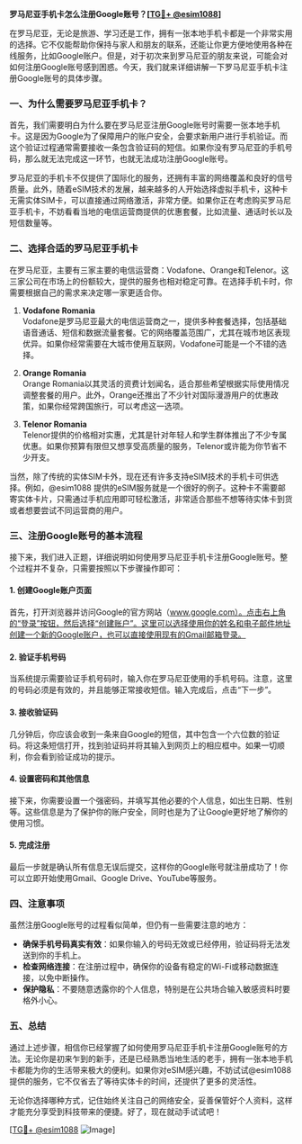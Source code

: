 **罗马尼亚手机卡怎么注册Google账号？[[TG💪+ @esim1088](https://t.me/s/esim1088)]**

在罗马尼亚，无论是旅游、学习还是工作，拥有一张本地手机卡都是一个非常实用的选择。它不仅能帮助你保持与家人和朋友的联系，还能让你更方便地使用各种在线服务，比如Google账户。但是，对于初次来到罗马尼亚的朋友来说，可能会对如何注册Google账号感到困惑。今天，我们就来详细讲解一下罗马尼亚手机卡注册Google账号的具体步骤。

### 一、为什么需要罗马尼亚手机卡？

首先，我们需要明白为什么要在罗马尼亚注册Google账号时需要一张本地手机卡。这是因为Google为了保障用户的账户安全，会要求新用户进行手机验证。而这个验证过程通常需要接收一条包含验证码的短信。如果你没有罗马尼亚的手机号码，那么就无法完成这一环节，也就无法成功注册Google账号。

罗马尼亚的手机卡不仅提供了国际化的服务，还拥有丰富的网络覆盖和良好的信号质量。此外，随着eSIM技术的发展，越来越多的人开始选择虚拟手机卡，这种卡无需实体SIM卡，可以直接通过网络激活，非常方便。如果你正在考虑购买罗马尼亚手机卡，不妨看看当地的电信运营商提供的优惠套餐，比如流量、通话时长以及短信数量等。

### 二、选择合适的罗马尼亚手机卡

在罗马尼亚，主要有三家主要的电信运营商：Vodafone、Orange和Telenor。这三家公司在市场上的份额较大，提供的服务也相对稳定可靠。在选择手机卡时，你需要根据自己的需求来决定哪一家更适合你。

1. **Vodafone Romania**  
   Vodafone是罗马尼亚最大的电信运营商之一，提供多种套餐选择，包括基础语音通话、短信和数据流量套餐。它的网络覆盖范围广，尤其在城市地区表现优异。如果你经常需要在大城市使用互联网，Vodafone可能是一个不错的选择。

2. **Orange Romania**  
   Orange Romania以其灵活的资费计划闻名，适合那些希望根据实际使用情况调整套餐的用户。此外，Orange还推出了不少针对国际漫游用户的优惠政策，如果你经常跨国旅行，可以考虑这一选项。

3. **Telenor Romania**  
   Telenor提供的价格相对实惠，尤其是针对年轻人和学生群体推出了不少专属优惠。如果你预算有限但又想享受高质量的服务，Telenor或许能为你节省不少开支。

当然，除了传统的实体SIM卡外，现在还有许多支持eSIM技术的手机卡可供选择。例如，@esim1088 提供的eSIM服务就是一个很好的例子。这种卡不需要邮寄实体卡片，只需通过手机应用即可轻松激活，非常适合那些不想等待实体卡到货或者想要尝试不同运营商的用户。

### 三、注册Google账号的基本流程

接下来，我们进入正题，详细说明如何使用罗马尼亚手机卡注册Google账号。整个过程并不复杂，只需要按照以下步骤操作即可：

#### 1. 创建Google账户页面
首先，打开浏览器并访问Google的官方网站（www.google.com）。点击右上角的“登录”按钮，然后选择“创建账户”。这里可以选择使用你的姓名和电子邮件地址创建一个新的Google账户，也可以直接使用现有的Gmail邮箱登录。

#### 2. 验证手机号码
当系统提示需要验证手机号码时，输入你在罗马尼亚使用的手机号码。注意，这里的号码必须是有效的，并且能够正常接收短信。输入完成后，点击“下一步”。

#### 3. 接收验证码
几分钟后，你应该会收到一条来自Google的短信，其中包含一个六位数的验证码。将这条短信打开，找到验证码并将其输入到网页上的相应框中。如果一切顺利，你会看到验证成功的提示。

#### 4. 设置密码和其他信息
接下来，你需要设置一个强密码，并填写其他必要的个人信息，如出生日期、性别等。这些信息是为了保护你的账户安全，同时也是为了让Google更好地了解你的使用习惯。

#### 5. 完成注册
最后一步就是确认所有信息无误后提交，这样你的Google账号就注册成功了！你可以立即开始使用Gmail、Google Drive、YouTube等服务。

### 四、注意事项

虽然注册Google账号的过程看似简单，但仍有一些需要注意的地方：

- **确保手机号码真实有效**：如果你输入的号码无效或已经停用，验证码将无法发送到你的手机上。
- **检查网络连接**：在注册过程中，确保你的设备有稳定的Wi-Fi或移动数据连接，以免中断操作。
- **保护隐私**：不要随意透露你的个人信息，特别是在公共场合输入敏感资料时要格外小心。

### 五、总结

通过上述步骤，相信你已经掌握了如何使用罗马尼亚手机卡注册Google账号的方法。无论你是初来乍到的新手，还是已经熟悉当地生活的老手，拥有一张本地手机卡都能为你的生活带来极大的便利。如果你对eSIM感兴趣，不妨试试@esim1088提供的服务，它不仅省去了等待实体卡的时间，还提供了更多的灵活性。

无论你选择哪种方式，记住始终关注自己的网络安全，妥善保管好个人资料，这样才能充分享受到科技带来的便捷。好了，现在就动手试试吧！

[[TG💪+ @esim1088](https://t.me/s/esim1088) ![Image](https://i.postimg.cc/4NQfJmqS/Snipaste-2025-05-13-00-14-12.png)]